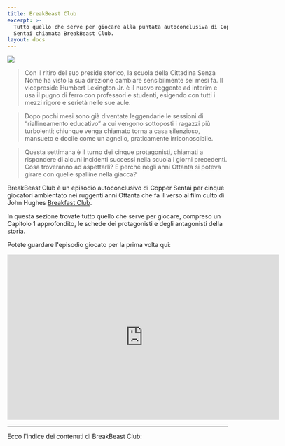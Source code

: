```yaml
---
title: BreakBeast Club
excerpt: >-
  Tutto quello che serve per giocare alla puntata autoconclusiva di Copper
  Sentai chiamata BreakBeast Club.
layout: docs
---
```

![](/images/the-breakbeast-club-cover.jpg)

> Con il ritiro del suo preside storico, la scuola della Cittadina Senza Nome ha visto la sua direzione cambiare sensibilmente sei mesi fa. Il vicepreside Humbert Lexington Jr. è il nuovo reggente ad interim e usa il pugno di ferro con professori e studenti, esigendo con tutti i mezzi rigore e serietà nelle sue aule.

> Dopo pochi mesi sono già diventate leggendarie le sessioni di “riallineamento educativo” a cui vengono sottoposti i ragazzi più turbolenti; chiunque venga chiamato torna a casa silenzioso, mansueto e docile come un agnello, praticamente irriconoscibile.

> Questa settimana è il turno dei cinque protagonisti, chiamati a rispondere di alcuni incidenti successi nella scuola i giorni precedenti. Cosa troveranno ad aspettarli? E perché negli anni Ottanta si poteva girare con quelle spalline nella giacca?

BreakBeast Club è un episodio autoconclusivo di Copper Sentai per cinque giocatori ambientato nei ruggenti anni Ottanta che fa il verso al film culto di John Hughes [Breakfast Club](https://it.wikipedia.org/wiki/Breakfast_Club_\(film\)).

In questa sezione trovate tutto quello che serve per giocare, compreso un Capitolo 1 approfondito, le schede dei protagonisti e degli antagonisti della storia.

Potete guardare l'episodio giocato per la prima volta qui:
<iframe src="https://player.twitch.tv/?video=969152254" frameborder="0" allowfullscreen="true" scrolling="no" height="378" width="620"></iframe>


***

Ecco l'indice dei contenuti di BreakBeast Club:
